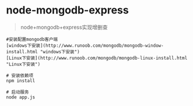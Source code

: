 # node-mongodb-express

>node+mongodb+express实现增删查

```
#安装配置mongodb客户端
[windows下安装](http://www.runoob.com/mongodb/mongodb-window-install.html "windows下安装")
[Linux下安装](http://www.runoob.com/mongodb/mongodb-linux-install.html "Linux下安装")

# 安装依赖项
npm install

# 启动服务
node app.js
```
